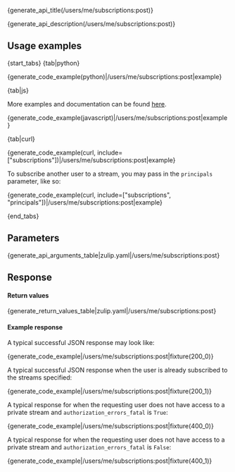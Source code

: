 {generate_api_title(/users/me/subscriptions:post)}

{generate_api_description(/users/me/subscriptions:post)}

## Usage examples

{start_tabs}
{tab|python}

{generate_code_example(python)|/users/me/subscriptions:post|example}

{tab|js}

More examples and documentation can be found [here](https://github.com/zulip/zulip-js).

{generate_code_example(javascript)|/users/me/subscriptions:post|example}

{tab|curl}

{generate_code_example(curl, include=["subscriptions"])|/users/me/subscriptions:post|example}

To subscribe another user to a stream, you may pass in
the `principals` parameter, like so:

{generate_code_example(curl, include=["subscriptions", "principals"])|/users/me/subscriptions:post|example}

{end_tabs}

## Parameters

{generate_api_arguments_table|zulip.yaml|/users/me/subscriptions:post}

## Response

#### Return values

{generate_return_values_table|zulip.yaml|/users/me/subscriptions:post}

#### Example response

A typical successful JSON response may look like:

{generate_code_example|/users/me/subscriptions:post|fixture(200_0)}

A typical successful JSON response when the user is already subscribed to
the streams specified:

{generate_code_example|/users/me/subscriptions:post|fixture(200_1)}

A typical response for when the requesting user does not have access to
a private stream and `authorization_errors_fatal` is `True`:

{generate_code_example|/users/me/subscriptions:post|fixture(400_0)}


A typical response for when the requesting user does not have access to
a private stream and `authorization_errors_fatal` is `False`:

{generate_code_example|/users/me/subscriptions:post|fixture(400_1)}
